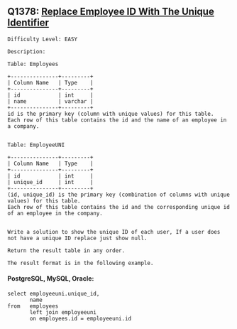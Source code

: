 ## Q1378: [Replace Employee ID With The Unique Identifier](https://leetcode.com/problems/replace-employee-id-with-the-unique-identifier/)

```
Difficulty Level: EASY
```

```
Description:

Table: Employees

+---------------+---------+
| Column Name   | Type    |
+---------------+---------+
| id            | int     |
| name          | varchar |
+---------------+---------+
id is the primary key (column with unique values) for this table.
Each row of this table contains the id and the name of an employee in a company.
 

Table: EmployeeUNI

+---------------+---------+
| Column Name   | Type    |
+---------------+---------+
| id            | int     |
| unique_id     | int     |
+---------------+---------+
(id, unique_id) is the primary key (combination of columns with unique values) for this table.
Each row of this table contains the id and the corresponding unique id of an employee in the company.
 

Write a solution to show the unique ID of each user, If a user does not have a unique ID replace just show null.

Return the result table in any order.

The result format is in the following example.
```

#### PostgreSQL, MySQL, Oracle:

```
select employeeuni.unique_id,
       name
from   employees
       left join employeeuni
       on employees.id = employeeuni.id
```